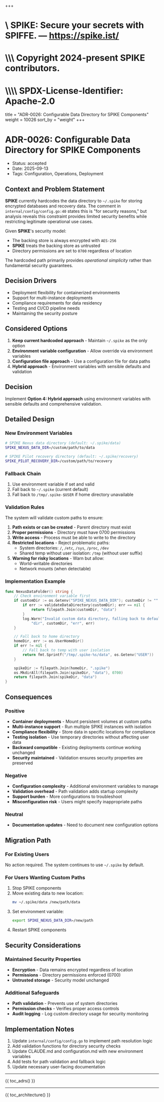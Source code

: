 +++
#    \\ SPIKE: Secure your secrets with SPIFFE. — https://spike.ist/
#  \\\\\ Copyright 2024-present SPIKE contributors.
# \\\\\\\ SPDX-License-Identifier: Apache-2.0

title = "ADR-0026: Configurable Data Directory for SPIKE Components"
weight = 10026
sort_by = "weight"
+++

# ADR-0026: Configurable Data Directory for SPIKE Components

- Status: accepted
- Date: 2025-09-13
- Tags: Configuration, Operations, Deployment

## Context and Problem Statement

**SPIKE** currently hardcodes the data directory to `~/.spike` for storing
encrypted databases and recovery data. The comment in
`internal/config/config.go:40` states this is "for security reasons," but
analysis reveals this constraint provides limited security benefits while
restricting legitimate operational use cases.

Given **SPIKE**'s security model:
- The backing store is always encrypted with `AES-256`
- **SPIKE** treats the backing store as untrusted
- Directory permissions are set to `0700` regardless of location

The hardcoded path primarily provides *operational simplicity* rather than
fundamental security guarantees.

## Decision Drivers

* Deployment flexibility for containerized environments
* Support for multi-instance deployments
* Compliance requirements for data residency
* Testing and CI/CD pipeline needs
* Maintaining the security posture

## Considered Options

1. **Keep current hardcoded approach** - Maintain `~/.spike` as the only option
2. **Environment variable configuration** - Allow override via environment
   variables
3. **Configuration file approach** - Use a configuration file for data paths
4. **Hybrid approach** - Environment variables with sensible defaults and
   validation

## Decision

Implement **Option 4: Hybrid approach** using environment variables with
sensible defaults and comprehensive validation.

## Detailed Design

### New Environment Variables

```bash
# SPIKE Nexus data directory (default: ~/.spike/data)
SPIKE_NEXUS_DATA_DIR=/custom/path/to/data

# SPIKE Pilot recovery directory (default: ~/.spike/recovery)
SPIKE_PILOT_RECOVERY_DIR=/custom/path/to/recovery
```

### Fallback Chain

1. Use environment variable if set and valid
2. Fall back to `~/.spike` (current default)
3. Fall back to `/tmp/.spike-$USER` if home directory unavailable

### Validation Rules

The system will validate custom paths to ensure:

1. **Path exists or can be created** - Parent directory must exist
2. **Proper permissions** - Directory must have 0700 permissions
3. **Write access** - Process must be able to write to the directory
4. **Restricted locations** - Reject problematic paths:
   - System directories: `/`, `/etc`, `/sys`, `/proc`, `/dev`
   - Shared temp without user isolation: `/tmp` (without user suffix)
5. **Warning for risky locations** - Warn but allow:
   - World-writable directories
   - Network mounts (when detectable)

### Implementation Example

```go
func NexusDataFolder() string {
    // Check environment variable first
    if customDir := os.Getenv("SPIKE_NEXUS_DATA_DIR"); customDir != "" {
        if err := validateDataDirectory(customDir); err == nil {
            return filepath.Join(customDir, "data")
        }
        log.Warn("Invalid custom data directory, falling back to default",
            "dir", customDir, "err", err)
    }

    // Fall back to home directory
    homeDir, err := os.UserHomeDir()
    if err != nil {
        // Fall back to temp with user isolation
        return fmt.Sprintf("/tmp/.spike-%s/data", os.Getenv("USER"))
    }

    spikeDir := filepath.Join(homeDir, ".spike")
    os.MkdirAll(filepath.Join(spikeDir, "data"), 0700)
    return filepath.Join(spikeDir, "data")
}
```

## Consequences

### Positive

* **Container deployments** - Mount persistent volumes at custom paths
* **Multi-instance support** - Run multiple SPIKE instances with isolation
* **Compliance flexibility** - Store data in specific locations for compliance
* **Testing isolation** - Use temporary directories without affecting user data
* **Backward compatible** - Existing deployments continue working unchanged
* **Security maintained** - Validation ensures security properties are preserved

### Negative

* **Configuration complexity** - Additional environment variables to manage
* **Validation overhead** - Path validation adds startup complexity
* **Support burden** - More configurations to troubleshoot
* **Misconfiguration risk** - Users might specify inappropriate paths

### Neutral

* **Documentation updates** - Need to document new configuration options

## Migration Path

### For Existing Users

No action required. The system continues to use `~/.spike` by default.

### For Users Wanting Custom Paths

1. Stop SPIKE components
2. Move existing data to new location:
   ```bash
   mv ~/.spike/data /new/path/data
   ```
3. Set environment variable:
   ```bash
   export SPIKE_NEXUS_DATA_DIR=/new/path
   ```
4. Restart SPIKE components

## Security Considerations

### Maintained Security Properties

- **Encryption** - Data remains encrypted regardless of location
- **Permissions** - Directory permissions enforced (0700)
- **Untrusted storage** - Security model unchanged

### Additional Safeguards

- **Path validation** - Prevents use of system directories
- **Permission checks** - Verifies proper access controls
- **Audit logging** - Log custom directory usage for security monitoring

## Implementation Notes

1. Update `internal/config/config.go` to implement path resolution logic
2. Add validation functions for directory security checks
3. Update CLAUDE.md and configuration.md with new environment variables
4. Add tests for path validation and fallback logic
5. Update necessary user-facing documentation

----

{{ toc_adrs() }}

----

{{ toc_architecture() }}